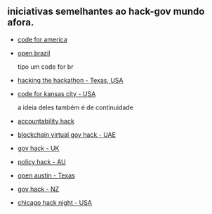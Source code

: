 ## iniciativas semelhantes ao hack-gov mundo afora.

* [code for america](https://www.codeforamerica.org/)
* [open brazil](http://openbrazil.strikingly.com/)

  tipo um code for br
* [hacking the hackathon - Texas, USA](https://govex.jhu.edu/hacking-the-hackathon/)
* [code for kansas city - USA](http://codeforkc.org/hackkc/)

  a ideia deles também é de continuidade
* [accountability hack](http://accountabilityhack.org/)
* [blockchain virtual gov hack - UAE](http://blockchainvirtualgovhack.com/)
* [gov hack - UK](http://portal.govhack.org/)
* [policy hack - AU](https://www.policyhack.com.au/)
* [open austin - Texas](https://www.open-austin.org/)
* [gov hack - NZ](http://govhack.org.nz/)
* [chicago hack night - USA](https://chihacknight.org/)
